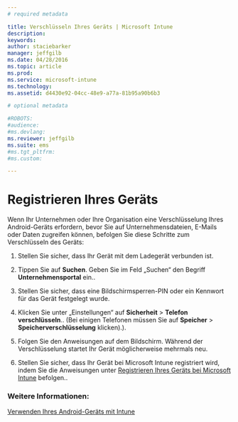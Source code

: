 ```yaml
---
# required metadata

title: Verschlüsseln Ihres Geräts | Microsoft Intune
description:
keywords:
author: staciebarker
manager: jeffgilb
ms.date: 04/28/2016
ms.topic: article
ms.prod:
ms.service: microsoft-intune
ms.technology:
ms.assetid: d4430e92-04cc-48e9-a77a-81b95a90b6b3

# optional metadata

#ROBOTS:
#audience:
#ms.devlang:
ms.reviewer: jeffgilb
ms.suite: ems
#ms.tgt_pltfrm:
#ms.custom:

---
```



# Registrieren Ihres Geräts

Wenn Ihr Unternehmen oder Ihre Organisation eine Verschlüsselung Ihres Android-Geräts erfordern, bevor Sie auf Unternehmensdateien, E-Mails oder Daten zugreifen können, befolgen Sie diese Schritte zum Verschlüsseln des Geräts:

1.  Stellen Sie sicher, dass Ihr Gerät mit dem Ladegerät verbunden ist.

2.  Tippen Sie auf **Suchen**. Geben Sie im Feld „Suchen“ den Begriff **Unternehmensportal** ein..

3.  Stellen Sie sicher, dass eine Bildschirmsperren-PIN oder ein Kennwort für das Gerät festgelegt wurde.

4.  Klicken Sie unter „Einstellungen“ auf **Sicherheit** &gt; **Telefon verschlüsseln**..
    (Bei einigen Telefonen müssen Sie auf **Speicher** &gt; **Speicherverschlüsselung** klicken).).

5.  Folgen Sie den Anweisungen auf dem Bildschirm. Während der Verschlüsselung startet Ihr Gerät möglicherweise mehrmals neu.

6.  Stellen Sie sicher, dass Ihr Gerät bei Microsoft Intune registriert wird, indem Sie die Anweisungen unter [Registrieren Ihres Geräts bei Microsoft Intune](enroll-your-device-in-Intune-android.md) befolgen..

### Weitere Informationen:
[Verwenden Ihres Android-Geräts mit Intune](using-your-android-device-with-intune.md)



<!--HONumber=May16_HO1-->



